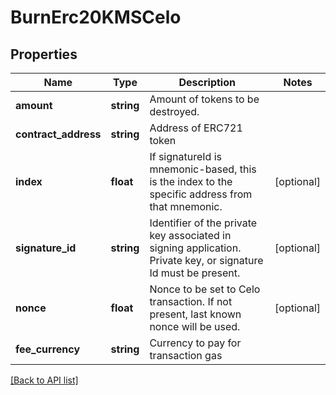 # BurnErc20KMSCelo

## Properties

Name | Type | Description | Notes
------------ | ------------- | ------------- | -------------
**amount** | **string** | Amount of tokens to be destroyed. |
**contract_address** | **string** | Address of ERC721 token |
**index** | **float** | If signatureId is mnemonic-based, this is the index to the specific address from that mnemonic. | [optional]
**signature_id** | **string** | Identifier of the private key associated in signing application. Private key, or signature Id must be present. | [optional]
**nonce** | **float** | Nonce to be set to Celo transaction. If not present, last known nonce will be used. | [optional]
**fee_currency** | **string** | Currency to pay for transaction gas |

[[Back to API list]](../../README.md#api-endpoints)
